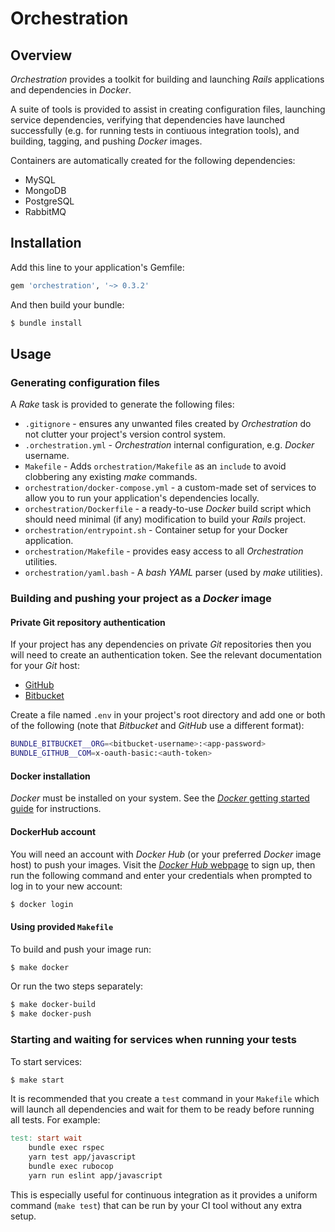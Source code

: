 # Orchestration

## Overview

_Orchestration_ provides a toolkit for building and launching _Rails_ applications and dependencies in _Docker_.

A suite of tools is provided to assist in creating configuration files, launching service dependencies, verifying that dependencies have launched successfully (e.g. for running tests in contiuous integration tools), and building, tagging, and pushing _Docker_ images.

Containers are automatically created for the following dependencies:

* MySQL
* MongoDB
* PostgreSQL
* RabbitMQ

## Installation

Add this line to your application's Gemfile:

```ruby
gem 'orchestration', '~> 0.3.2'
```

And then build your bundle:
``` bash
$ bundle install
```

## Usage

### Generating configuration files

A _Rake_ task is provided to generate the following files:

* `.gitignore` - ensures any unwanted files created by _Orchestration_ do not clutter your project's version control system.
* `.orchestration.yml` - _Orchestration_ internal configuration, e.g. _Docker_ username.
* `Makefile` - Adds `orchestration/Makefile` as an `include` to avoid clobbering any existing _make_ commands.
* `orchestration/docker-compose.yml` - a custom-made set of services to allow you to run your application's dependencies locally.
* `orchestration/Dockerfile` - a ready-to-use _Docker_ build script which should need minimal (if any) modification to build your _Rails_ project.
* `orchestration/entrypoint.sh` - Container setup for your Docker application.
* `orchestration/Makefile` - provides easy access to all _Orchestration_ utilities.
* `orchestration/yaml.bash` - A _bash_ _YAML_ parser (used by _make_ utilities).

### Building and pushing your project as a _Docker_ image

#### Private Git repository authentication

If your project has any dependencies on private  _Git_ repositories then you will need to create an authentication token. See the relevant documentation for your _Git_ host:

* [GitHub](https://help.github.com/articles/creating-a-personal-access-token-for-the-command-line/)
* [Bitbucket](https://confluence.atlassian.com/bitbucket/app-passwords-828781300.html)

Create a file named `.env` in your project's root directory and add one or both of the following (note that _Bitbucket_ and _GitHub_ use a different format):

```bash
BUNDLE_BITBUCKET__ORG=<bitbucket-username>:<app-password>
BUNDLE_GITHUB__COM=x-oauth-basic:<auth-token>
```

#### Docker installation
_Docker_ must be installed on your system. See the [_Docker_ getting started guide](https://www.docker.com/get-started) for instructions.

#### DockerHub account

You will need an account with _Docker Hub_ (or your preferred _Docker_ image host) to push your images. Visit the [_Docker Hub_ webpage](https://hub.docker.com/) to sign up, then run the following command and enter your credentials when prompted to log in to your new account:
```bash
$ docker login
```

#### Using provided `Makefile`

To build and push your image run:
```bash
$ make docker
```

Or run the two steps separately:
```bash
$ make docker-build
$ make docker-push
```

### Starting and waiting for services when running your tests

To start services:

```bash
$ make start
```

It is recommended that you create a `test` command in your `Makefile` which will launch all dependencies and wait for them to be ready before running all tests. For example:

```Makefile
test: start wait
	bundle exec rspec
	yarn test app/javascript
	bundle exec rubocop
	yarn run eslint app/javascript
```

This is especially useful for continuous integration as it provides a uniform command (`make test`) that can be run by your CI tool without any extra setup.
